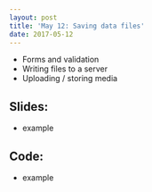 ```yaml
---
layout: post
title: 'May 12: Saving data files'
date: 2017-05-12
---
```


- Forms and validation
- Writing files to a server
- Uploading / storing media


<!--more-->

## Slides:
- example

## Code:
- example
